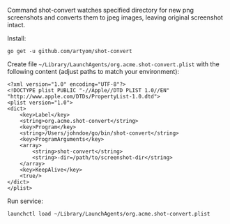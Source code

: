 Command shot-convert watches specified directory for new png screenshots and
converts them to jpeg images, leaving original screenshot intact.

Install:

	go get -u github.com/artyom/shot-convert

Create file `~/Library/LaunchAgents/org.acme.shot-convert.plist` with the
following content (adjust paths to match your environment):

	<?xml version="1.0" encoding="UTF-8"?>
	<!DOCTYPE plist PUBLIC "-//Apple//DTD PLIST 1.0//EN" "http://www.apple.com/DTDs/PropertyList-1.0.dtd">
	<plist version="1.0">
	<dict>
	    <key>Label</key>
	    <string>org.acme.shot-convert</string>
	    <key>Program</key>
	    <string>/Users/johndoe/go/bin/shot-convert</string>
	    <key>ProgramArguments</key>
	    <array>
			<string>shot-convert</string>
			<string>-dir=/path/to/screenshot-dir</string>
	    </array>
	    <key>KeepAlive</key>
	    <true/>
	</dict>
	</plist>

Run service:

	launchctl load ~/Library/LaunchAgents/org.acme.shot-convert.plist
